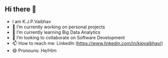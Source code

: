 ## Hi there 👋

- I am K.J.P.Vaibhav
- 🔭 I’m currently working on personal projects
- 🌱 I’m currently learning Big Data Analytics
- 👯 I’m looking to collaborate on Software Development
- 📫 How to reach me: LinkedIn (https://www.linkedin.com/in/kjpvaibhav/)
- 😄 Pronouns: He/Him
